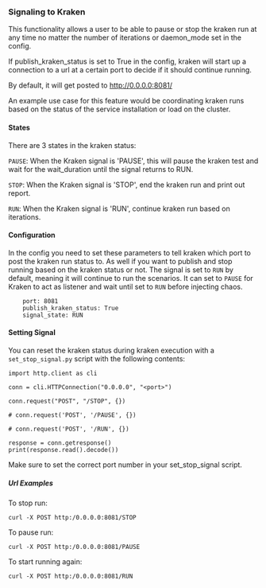 ### Signaling to Kraken
This functionality allows a user to be able to pause or stop the kraken run at any time no matter the number of iterations or daemon_mode set in the config.

If publish_kraken_status is set to True in the config, kraken will start up a connection to a url at a certain port to decide if it should continue running.

By default, it will get posted to http://0.0.0.0:8081/

An example use case for this feature would be coordinating kraken runs based on the status of the service installation or load on the cluster.



#### States
There are 3 states in the kraken status:

```PAUSE```: When the Kraken signal is 'PAUSE', this will pause the kraken test and wait for the wait_duration until the signal returns to RUN.

```STOP```: When the Kraken signal is 'STOP', end the kraken run and print out report.

```RUN```: When the Kraken signal is 'RUN', continue kraken run based on iterations.



#### Configuration

In the config you need to set these parameters to tell kraken which port to post the kraken run status to.
As well if you want to publish and stop running based on the kraken status or not.
The signal is set to `RUN` by default, meaning it will continue to run the scenarios. It can set to `PAUSE` for Kraken to act as listener and wait until set to `RUN` before injecting chaos.
```
    port: 8081
    publish_kraken_status: True
    signal_state: RUN
```


#### Setting Signal

You can reset the kraken status during kraken execution with a `set_stop_signal.py` script with the following contents:

```
import http.client as cli

conn = cli.HTTPConnection("0.0.0.0", "<port>")

conn.request("POST", "/STOP", {})

# conn.request('POST', '/PAUSE', {})

# conn.request('POST', '/RUN', {})

response = conn.getresponse()
print(response.read().decode())
```

Make sure to set the correct port number in your set_stop_signal script.

##### Url Examples
To stop run:

```
curl -X POST http:/0.0.0.0:8081/STOP
```

To pause run:
```
curl -X POST http:/0.0.0.0:8081/PAUSE
```

To start running again:
```
curl -X POST http:/0.0.0.0:8081/RUN
```
